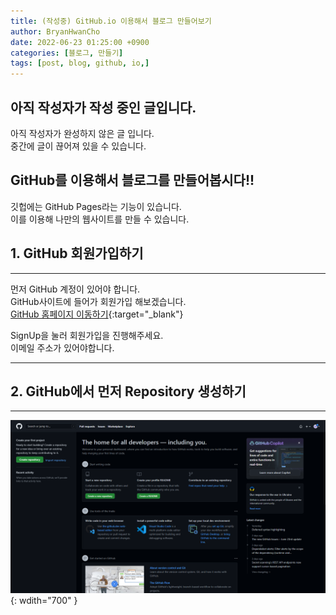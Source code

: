 ```yaml
---
title: (작성중) GitHub.io 이용해서 블로그 만들어보기
author: BryanHwanCho
date: 2022-06-23 01:25:00 +0900
categories: [블로그, 만들기]
tags: [post, blog, github, io,]
---
```


## 아직 작성자가 작성 중인 글입니다. 
아직 작성자가 완성하지 않은 글 입니다.  
중간에 글이 끊어져 있을 수 있습니다.

## GitHub를 이용해서 블로그를 만들어봅시다!!
깃헙에는 GitHub Pages라는 기능이 있습니다.  
이를 이용해 나만의 웹사이트를 만들 수 있습니다.

## 1. GitHub 회원가입하기
---  
먼저 GitHub 계정이 있어야 합니다.  
GitHub사이트에 들어가 회원가입 해보겠습니다.  
[GitHub 홈페이지 이동하기](https://github.com/){:target="_blank"}  
  
SignUp을 눌러 회원가입을 진행해주세요.  
이메일 주소가 있어야합니다.  

----
## 2. GitHub에서 먼저 Repository 생성하기
---  
![Desktop View](/assets/img/posting/github_main.png){: wdith="700"  }

